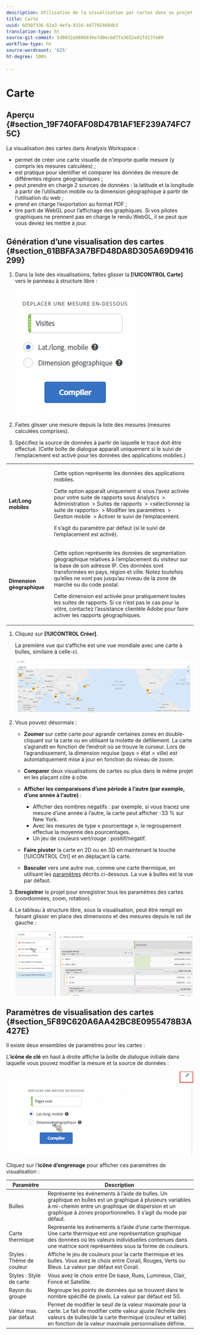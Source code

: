 ```yaml
---
description: Utilisation de la visualisation par cartes dans un projet Workspace.
title: Carte
uuid: 6038f336-62a3-4efa-8316-4d7792468db3
translation-type: ht
source-git-commit: 5d8032a9806836e7d0ecbd7fa3652ed1fd137e89
workflow-type: ht
source-wordcount: '625'
ht-degree: 100%

---
```



# Carte

## Aperçu {#section_19F740FAF08D47B1AF1EF239A74FC75C}

La visualisation des cartes dans Analysis Workspace :

* permet de créer une carte visuelle de n’importe quelle mesure (y compris les mesures calculées) ;
* est pratique pour identifier et comparer les données de mesure de différentes régions géographiques ;
* peut prendre en charge 2 sources de données : la latitude et la longitude à partir de l’utilisation mobile ou la dimension géographique à partir de l’utilisation du web ;
* prend en charge l’exportation au format PDF ;
* tire parti de WebGL pour l’affichage des graphiques. Si vos pilotes graphiques ne prennent pas en charge le rendu WebGL, il se peut que vous deviez les mettre à jour.

## Génération d’une visualisation des cartes {#section_61BBFA3A7BFD48DA8D305A69D9416299}

1. Dans la liste des visualisations, faites glisser la **[!UICONTROL Carte]** vers le panneau à structure libre :

   ![](assets/map-viz1.png)

1. Faites glisser une mesure depuis la liste des mesures (mesures calculées comprises).
1. Spécifiez la source de données à partir de laquelle le tracé doit être effectué. (Cette boîte de dialogue apparaît uniquement si le suivi de l’emplacement est activé pour les données des applications mobiles.)

<table id="table_CD54B433464B4282A7524FB187016C47"> 
 <tbody> 
  <tr> 
   <td colname="col1"> <p><b>Lat/Long mobiles</b> </p> </td> 
   <td colname="col2"> <p>Cette option représente les données des applications mobiles. </p> <p>Cette option apparaît uniquement si vous l’avez activée pour votre suite de rapports sous <span class="ignoretag"> <span class="uicontrol">Analytics </span> &gt; <span class="uicontrol"> Administration </span> &gt; <span class="uicontrol"> Suites de rapports </span> &gt; <span class="uicontrol"> &lt;sélectionnez la suite de rapports&gt; </span> &gt; <span class="uicontrol"> Modifier les paramètres </span> &gt; <span class="uicontrol"> Gestion mobile </span> &gt; <span class="uicontrol"> Activer le suivi de l’emplacement</span></span>. </p> <p>Il s’agit du paramètre par défaut (si le suivi de l’emplacement est activé). </p> </td> 
  </tr> 
  <tr> 
   <td colname="col1"> <p><b>Dimension géographique</b> </p> </td> 
   <td colname="col2"> <p>Cette option représente les données de segmentation géographique relatives à l’emplacement du visiteur sur la base de son adresse IP. Ces données sont transformées en pays, région et ville. Notez toutefois qu’elles ne vont pas jusqu’au niveau de la zone de marché ou du code postal. </p> <p>Cette dimension est activée pour pratiquement toutes les suites de rapports. Si ce n’est pas le cas pour la vôtre, contactez l’assistance clientèle Adobe pour faire activer les rapports géographiques. </p> </td> 
  </tr> 
 </tbody> 
</table>

1. Cliquez sur **[!UICONTROL Créer]**.

   La première vue qui s’affiche est une vue mondiale avec une carte à bulles, similaire à celle-ci.

   ![](assets/bubble-world-view.png)

1. Vous pouvez désormais :

   * **Zoomer** sur cette carte pour agrandir certaines zones en double-cliquant sur la carte ou en utilisant la molette de défilement. La carte s’agrandit en fonction de l’endroit où se trouve le curseur. Lors de l’agrandissement, la dimension requise (pays > état > ville) est automatiquement mise à jour en fonction du niveau de zoom.
   * **Comparer** deux visualisations de cartes ou plus dans le même projet en les plaçant côte à côte.
   * **Afficher les comparaisons d’une période à l’autre (par exemple, d’une année à l’autre)** :

      * Afficher des nombres négatifs : par exemple, si vous tracez une mesure d’une année à l’autre, la carte peut afficher -33 % sur New York.
      * Avec les mesures de type « pourcentage », le regroupement effectue la moyenne des pourcentages.
      * Un jeu de couleurs vert/rouge : positif/négatif.
   * **Faire pivoter** la carte en 2D ou en 3D en maintenant la touche [!UICONTROL Ctrl] et en déplaçant la carte.

   * **Basculer** vers une autre vue, comme une carte thermique, en utilisant les [paramètres](/help/analyze/analysis-workspace/visualizations/map-visualization.md#section_5F89C620A6AA42BC8E0955478B3A427E) décrits ci-dessous. La vue à bulles est la vue par défaut.


1. **Enregistrer** le projet pour enregistrer tous les paramètres des cartes (coordonnées, zoom, rotation).
1. Le tableau à structure libre, sous la visualisation, peut être rempli en faisant glisser en place des dimensions et des mesures depuis le rail de gauche :

   ![](assets/location-dimensions.png)

## Paramètres de visualisation des cartes {#section_5F89C620A6AA42BC8E0955478B3A427E}

Il existe deux ensembles de paramètres pour les cartes :

L’**icône de clé** en haut à droite affiche la boîte de dialogue initiale dans laquelle vous pouvez modifier la mesure et la source de données :

![](assets/map-wrench.png)

Cliquez sur l’**icône d’engrenage** pour afficher ces paramètres de visualisation :

| Paramètre | Description |
|--- |--- |
| Bulles | Représente les événements à l’aide de bulles. Un graphique en bulles est un graphique à plusieurs variables à mi-chemin entre un graphique de dispersion et un graphique à zones proportionnelles. Il s’agit du mode par défaut. |
| Carte thermique | Représente les événements à l’aide d’une carte thermique. Une carte thermique est une représentation graphique des données où les valeurs individuelles contenues dans une matrice sont représentées sous la forme de couleurs. |
| Styles : Thème de couleur | Affiche le jeu de couleurs pour la carte thermique et les bulles. Vous avez le choix entre Corail, Rouges, Verts ou Bleus. La valeur par défaut est Corail. |
| Styles : Style de carte | Vous avez le choix entre De base, Rues, Lumineux, Clair, Foncé et Satellite. |
| Rayon du groupe | Regroupe les points de données qui se trouvent dans le nombre spécifié de pixels. La valeur par défaut est 50. |
| Valeur max. par défaut | Permet de modifier le seuil de la valeur maximale pour la carte. Le fait de modifier cette valeur ajuste l’échelle des valeurs de bulles/de la carte thermique (couleur et taille) en fonction de la valeur maximale personnalisée définie. |
